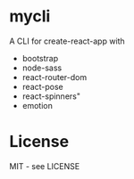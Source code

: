 # mycli

A CLI for create-react-app with
* bootstrap
* node-sass
* react-router-dom
* react-pose
* react-spinners"
* emotion

# License

MIT - see LICENSE

